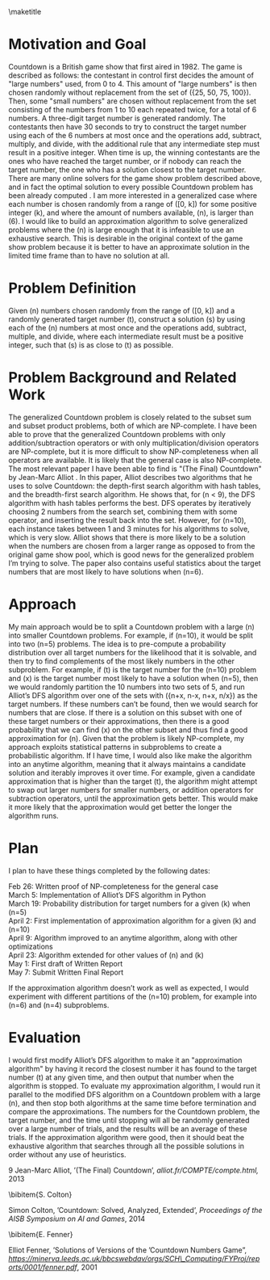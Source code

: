 \maketitle

# Motivation and Goal

Countdown is a British game show that first aired in 1982. The game is
described as follows: the contestant in control first decides the amount
of "large numbers" used, from 0 to 4. This amount of "large numbers" is
then chosen randomly without replacement from the set of
\(\{25, 50, 75, 100\}\). Then, some "small numbers" are chosen without
replacement from the set consisting of the numbers from 1 to 10 each
repeated twice, for a total of 6 numbers. A three-digit target number is
generated randomly. The contestants then have 30 seconds to try to
construct the target number using each of the 6 numbers at most once and
the operations add, subtract, multiply, and divide, with the additional
rule that any intermediate step must result in a positive integer. When
time is up, the winning contestants are the ones who have reached the
target number, or if nobody can reach the target number, the one who has
a solution closest to the target number.  
There are many online solvers for the game show problem described above,
and in fact the optimal solution to every possible Countdown problem has
been already computed . I am more interested in a generalized case where
each number is chosen randomly from a range of \([0, k]\) for some
positive integer \(k\), and where the amount of numbers available,
\(n\), is larger than \(6\). I would like to build an approximation
algorithm to solve generalized problems where the \(n\) is large enough
that it is infeasible to use an exhaustive search. This is desirable in
the original context of the game show problem because it is better to
have an approximate solution in the limited time frame than to have no
solution at all.

# Problem Definition

Given \(n\) numbers chosen randomly from the range of \([0, k]\) and a
randomly generated target number \(t\), construct a solution \(s\) by
using each of the \(n\) numbers at most once and the operations add,
subtract, multiple, and divide, where each intermediate result must be a
positive integer, such that \(s\) is as close to \(t\) as possible.

# Problem Background and Related Work

The generalized Countdown problem is closely related to the subset sum
and subset product problems, both of which are NP-complete. I have been
able to prove that the generalized Countdown problems with only
addition/subtraction operators or with only multiplication/division
operators are NP-complete, but it is more difficult to show
NP-completeness when all operators are available. It is likely that the
general case is also NP-complete.  
The most relevant paper I have been able to find is "(The Final)
Countdown" by Jean-Marc Alliot . In this paper, Alliot describes two
algorithms that he uses to solve Countdown: the depth-first search
algorithm with hash tables, and the breadth-first search algorithm. He
shows that, for \(n < 9\), the DFS algorithm with hash tables performs
the best. DFS operates by iteratively choosing 2 numbers from the search
set, combining them with some operator, and inserting the result back
into the set. However, for \(n=10\), each instance takes between 1 and 3
minutes for his algorithms to solve, which is very slow. Alliot shows
that there is more likely to be a solution when the numbers are chosen
from a larger range as opposed to from the original game show pool,
which is good news for the generalized problem I’m trying to solve. The
paper also contains useful statistics about the target numbers that are
most likely to have solutions when \(n=6\).

# Approach

My main approach would be to split a Countdown problem with a large
\(n\) into smaller Countdown problems. For example, if \(n=10\), it
would be split into two \(n=5\) problems. The idea is to pre-compute a
probability distribution over all target numbers for the likelihood that
it is solvable, and then try to find complements of the most likely
numbers in the other subproblem. For example, if \(t\) is the target
number for the \(n=10\) problem and \(x\) is the target number most
likely to have a solution when \(n=5\), then we would randomly partition
the 10 numbers into two sets of 5, and run Alliot’s DFS algorithm  over
one of the sets with \(\{n+x, n-x, n+x, n/x\}\) as the target numbers.
If these numbers can’t be found, then we would search for numbers that
are close. If there is a solution on this subset with one of these
target numbers or their approximations, then there is a good probability
that we can find \(x\) on the other subset and thus find a good
approximation for \(n\). Given that the problem is likely NP-complete,
my approach exploits statistical patterns in subproblems to create a
probabilistic algorithm. If I have time, I would also like make the
algorithm into an anytime algorithm, meaning that it always maintains a
candidate solution and iterably improves it over time. For example,
given a candidate approximation that is higher than the target \(t\),
the algorithm might attempt to swap out larger numbers for smaller
numbers, or addition operators for subtraction operators, until the
approximation gets better. This would make it more likely that the
approximation would get better the longer the algorithm runs.

# Plan

I plan to have these things completed by the following dates:  
  
Feb 26: Written proof of NP-completeness for the general case  
March 5: Implementation of Alliot’s DFS algorithm  in Python  
March 19: Probability distribution for target numbers for a given \(k\)
when \(n=5\)  
April 2: First implementation of approximation algorithm for a given
\(k\) and \(n=10\)  
April 9: Algorithm improved to an anytime algorithm, along with other
optimizations  
April 23: Algorithm extended for other values of \(n\) and \(k\)  
May 1: First draft of Written Report  
May 7: Submit Written Final Report  
  
If the approximation algorithm doesn’t work as well as expected, I would
experiment with different partitions of the \(n=10\) problem, for
example into \(n=6\) and \(n=4\) subproblems.

# Evaluation

I would first modify Alliot’s DFS algorithm  to make it an
"approximation algorithm" by having it record the closest number it has
found to the target number \(t\) at any given time, and then output that
number when the algorithm is stopped. To evaluate my approximation
algorithm, I would run it parallel to the modified DFS algorithm on a
Countdown problem with a large \(n\), and then stop both algorithms at
the same time before termination and compare the approximations. The
numbers for the Countdown problem, the target number, and the time until
stopping will all be randomly generated over a large number of trials,
and the results will be an average of these trials. If the approximation
algorithm were good, then it should beat the exhaustive algorithm that
searches through all the possible solutions in order without any use of
heuristics.

<span>9</span> Jean-Marc Alliot, ’(The Final) Countdown’,
*alliot.fr/COMPTE/compte.html,* 2013

\bibitem{S. Colton}

Simon Colton, ’Countdown: Solved, Analyzed, Extended’, *Proceedings of
the AISB Symposium on AI and Games*, 2014

\bibitem{E. Fenner}

Elliot Fenner, ’Solutions of Versions of the ’Countdown Numbers Game”,
*https://minerva.leeds.ac.uk/bbcswebdav/orgs/SCH\_Computing/FYProj/reports/0001/fenner.pdf*,
2001
